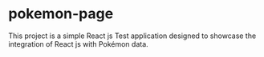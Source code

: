 # pokemon-page
This project is a simple React js Test application designed to showcase the integration of React js with Pokémon data. 

